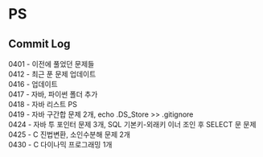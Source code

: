 # PS

## Commit Log
0401 - 이전에 풀었던 문제들<br>
0412 - 최근 푼 문제 업데이트<br>
0416 - 업데이트<br>
0417 - 자바, 파이썬 폴더 추가<br>
0418 - 자바 리스트 PS<br>
0419 - 자바 구간합 문제 2개, echo .DS\_Store >> .gitignore<br>
0424 - 자바 투 포인터 문제 3개, SQL 기본키-외래키 이너 조인 후 SELECT 문 문제<br>
0425 - C 진법변환, 소인수분해 문제 2개<br>
0430 - C 다이나믹 프로그래밍 1개<br>
